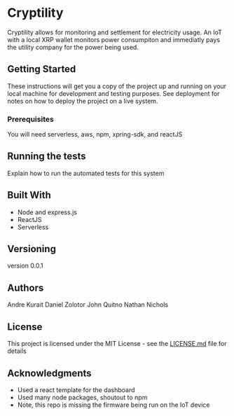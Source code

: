 # Cryptility

Cryptility allows for monitoring and settlement for electricity usage. An IoT with a local XRP wallet monitors power consumpiton and immediatly pays the utility company for the power being used. 

## Getting Started

These instructions will get you a copy of the project up and running on your local machine for development and testing purposes. See deployment for notes on how to deploy the project on a live system.

### Prerequisites

You will need serverless, aws, npm, xpring-sdk, and reactJS

## Running the tests

Explain how to run the automated tests for this system

## Built With

* Node and express.js
* ReactJS
* Serverless

## Versioning

version 0.0.1

## Authors

Andre Kurait
Daniel Zolotor
John Quitno
Nathan Nichols

## License

This project is licensed under the MIT License - see the [LICENSE.md](LICENSE.md) file for details

## Acknowledgments

* Used a react template for the dashboard
* Used many node packages, shoutout to npm
* Note, this repo is missing the firmware being run on the IoT device

